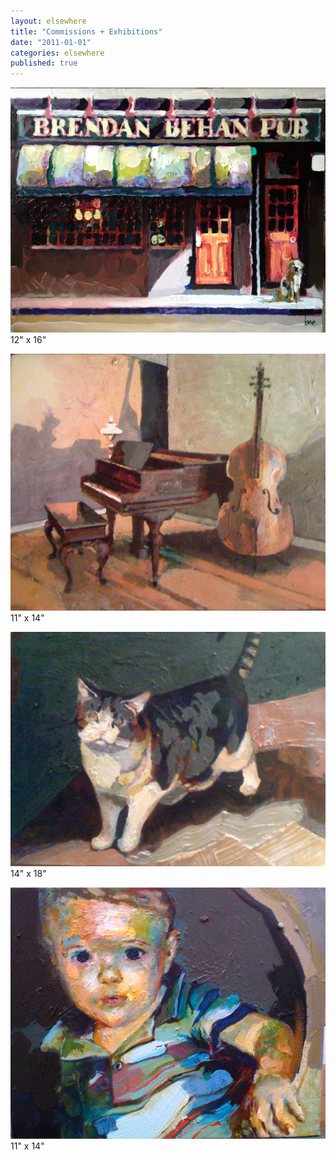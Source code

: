 ```yaml
---
layout: elsewhere
title: "Commissions + Exhibitions"
date: "2011-01-01"
categories: elsewhere
published: true
---
```

![4](/img/elsewhere/commissionsandexhibitions/4.jpg)
12" x 16"

![3](/img/elsewhere/commissionsandexhibitions/3.jpg)
11" x 14"

![2](/img/elsewhere/commissionsandexhibitions/2.jpg)
14" x 18"

![1](/img/elsewhere/commissionsandexhibitions/1.jpg)
11" x 14"